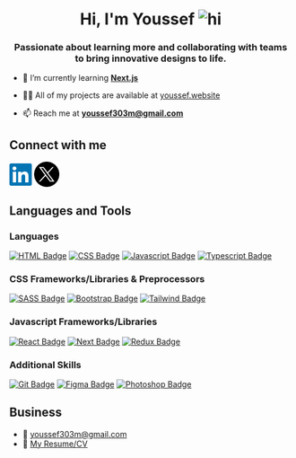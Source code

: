 <h1 align="center">Hi, I'm Youssef <img src="https://user-images.githubusercontent.com/1303154/88677602-1635ba80-d120-11ea-84d8-d263ba5fc3c0.gif" width="28px" height="28px" alt="hi"></h1>
<h3 align="center">Passionate about learning more and collaborating with teams to bring innovative designs to life.</h3>

- 🌱 I’m currently learning **[Next.js](https://nextjs.org/)**

- 👨‍💻 All of my projects are available at [youssef.website](https://www.youssef.website/)

- 📫 Reach me at **youssef303m@gmail.com**

## Connect with me
<a href="https://linkedin.com/in/youssef303m" target="blank"><img align="center" src="./linkedin-logo.png" alt="youssef303m" height="40" width="40" /></a>
<a href="https://twitter.com/youssef303m" target="blank"><img align="center" src="./x-logo.png" alt="youssef303m" height="45" width="45" /></a>

## Languages and Tools
  ### Languages
  [![HTML Badge](https://img.shields.io/badge/-HTML-E34F26?style=for-the-badge&labelColor=black&logo=html5&logoColor=E34F26)](#)
  [![CSS Badge](https://img.shields.io/badge/-CSS-1572B6?style=for-the-badge&labelColor=black&logo=css3&logoColor=1572B6)](#)
  [![Javascript Badge](https://img.shields.io/badge/-JavaScript-F7DF1E?style=for-the-badge&labelColor=black&logo=javascript&logoColor=F7DF1E)](#)
  [![Typescript Badge](https://img.shields.io/badge/-TypeScript-3178C6?style=for-the-badge&labelColor=black&logo=typescript&logoColor=3178C6)](#)
  ### CSS Frameworks/Libraries & Preprocessors
  [![SASS Badge](https://img.shields.io/badge/-SASS-CC6699?style=for-the-badge&labelColor=black&logo=sass&logoColor=CC6699)](#)
  [![Bootstrap Badge](https://img.shields.io/badge/-Bootstrap-7952B3?style=for-the-badge&labelColor=black&logo=bootstrap&logoColor=7952B3)](#)
  [![Tailwind Badge](https://img.shields.io/badge/-Tailwind_CSS-38B2AC?style=for-the-badge&labelColor=black&logo=tailwind-css&logoColor=38B2AC)](#)
  ### Javascript Frameworks/Libraries
  [![React Badge](https://img.shields.io/badge/-React-61DAFB?style=for-the-badge&labelColor=black&logo=react&logoColor=61DAFB)](#)
  [![Next Badge](https://img.shields.io/badge/-Next.js-FFFFFF?style=for-the-badge&labelColor=black&logo=next.js&logoColor=FFFFFF)](#)
  [![Redux Badge](https://img.shields.io/badge/-Redux-764ABC?style=for-the-badge&labelColor=black&logo=redux&logoColor=764ABC)](#)
  ### Additional Skills
  [![Git Badge](https://img.shields.io/badge/-Git-F05032?style=for-the-badge&labelColor=black&logo=git&logoColor=F05032)](#)
  [![Figma Badge](https://img.shields.io/badge/-Figma-FF0080?style=for-the-badge&labelColor=black&logo=figma&logoColor=FF0080)](#)
  [![Photoshop Badge](https://img.shields.io/badge/-Adobe_Photoshop-31A8FF?style=for-the-badge&labelColor=black&logo=adobe-photoshop&logoColor=31A8FF)](#)

## Business
- :email: youssef303m@gmail.com
- :paperclip: [My Resume/CV](https://github.com/youssef303m/youssef303m/blob/main/resume.pdf)
